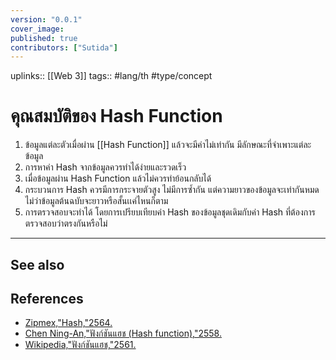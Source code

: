 ```yaml
---
version: "0.0.1"
cover_image:
published: true
contributors: ["Sutida"]
---
```

uplinks:: [[Web 3]]
tags:: #lang/th #type/concept

# คุณสมบัติของ Hash Function
1.  ข้อมูลแต่ละตัวเมื่อผ่าน [[Hash Function]] แล้วจะมีค่าไม่เท่ากัน มีลักษณะที่จำเพาะแต่ละข้อมูล
2.  การหาค่า Hash จากข้อมูลควรทำได้ง่ายและรวดเร็ว
3.  เมื่อข้อมูลผ่าน Hash Function แล้วไม่ควรทำย้อนกลับได้
4.  กระบวนการ Hash ควรมีการกระจายตัวสูง ไม่มีการซ้ำกัน แต่ความยาวของข้อมูลจะเท่ากันหมดไม่ว่าข้อมูลต้นฉบับจะยาวหรือสั้นเเค่ไหนก็ตาม
5.  การตรวจสอบจะทำได้ โดยการเปรียบเทียบค่า Hash ของข้อมูลชุดเดิมกับค่า Hash ที่ต้องการตรวจสอบว่าตรงกันหรือไม่

---
## See also
## References
- [Zipmex,"Hash,"2564.](https://zipmex.com/th/glossary/hash/)
- [Chen Ning-An,"ฟังก์ชันแฮช (Hash function),"2558.](https://blog.inslash.com/%E0%B8%9F%E0%B8%B1%E0%B8%87%E0%B8%81%E0%B9%8C%E0%B8%8A%E0%B8%B1%E0%B8%99%E0%B9%81%E0%B8%AE%E0%B8%8A-hash-function-a985ed40351d)
- [Wikipedia,"ฟังก์ชันแฮช,"2561.](https://th.wikipedia.org/wiki/%E0%B8%9F%E0%B8%B1%E0%B8%87%E0%B8%81%E0%B9%8C%E0%B8%8A%E0%B8%B1%E0%B8%99%E0%B9%81%E0%B8%AE%E0%B8%8A)
